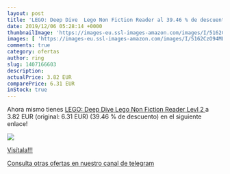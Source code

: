 ```yaml
---
layout: post
title: 'LEGO: Deep Dive  Lego Non Fiction Reader al 39.46 % de descuento'
date: 2019/12/06 05:28:14 +0000
thumbnailImage: 'https://images-eu.ssl-images-amazon.com/images/I/5162CzO94ML._SL200_.jpg'
images: [ 'https://images-eu.ssl-images-amazon.com/images/I/5162CzO94ML._SL200_.jpg' ]
comments: true
category: ofertas
author: ring
slug: 1407166603
description:
actualPrice: 3.82 EUR
comparePrice: 6.31 EUR
inStock: true
---
```


Ahora mismo tienes [LEGO: Deep Dive  Lego Non Fiction Reader Levl 2 ](https://www.amazon.com/dp/1407166603/?tag=redken08-20) a 3.82 EUR (original: 6.31 EUR) (39.46 %  de descuento) en el siguiente enlace!

[![](https://images-eu.ssl-images-amazon.com/images/I/5162CzO94ML._SL200_.jpg)](https://www.amazon.com/dp/1407166603/?tag=redken08-20)

[Visítala!!!](https://www.amazon.com/dp/1407166603/?tag=redken08-20)

[Consulta otras ofertas en nuestro canal de telegram](https://t.me/s/ofertas25)
